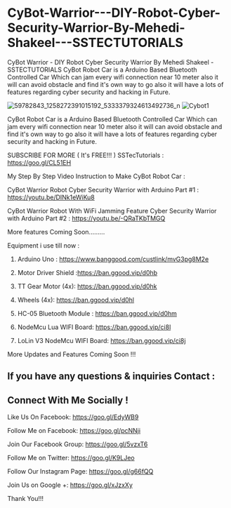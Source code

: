 # CyBot-Warrior---DIY-Robot-Cyber-Security-Warrior-By-Mehedi-Shakeel---SSTECTUTORIALS
CyBot Warrior - DIY Robot Cyber Security Warrior By Mehedi Shakeel - SSTECTUTORIALS
CyBot Robot Car is a Arduino Based Bluetooth Controlled Car Which can jam every wifi connection near 10 meter also it will can avoid obstacle and find it's own way to go also it will have a lots of features regarding cyber security and hacking in Future.

![59782843_1258272391015192_5333379324613492736_n](https://user-images.githubusercontent.com/26013128/57573583-d7004880-744b-11e9-985e-4aa356ee2cc6.jpg)
![Cybot1](https://user-images.githubusercontent.com/26013128/57453014-13cf1280-7287-11e9-82b9-f4b1eee525ec.PNG)

CyBot Robot Car is a Arduino Based Bluetooth Controlled Car Which can jam every wifi connection near 10 meter also it will can avoid obstacle and find it's own way to go also it will  have a lots of features regarding cyber security and hacking in Future.

SUBSCRIBE FOR MORE ( It's FREE!!! ) 
SSTecTutorials : https://goo.gl/CL51EH

My Step By Step Video Instruction to Make CyBot Robot Car : 

CyBot Warrior Robot Cyber Security Warrior with Arduino Part #1 : https://youtu.be/DINk1eWiKu8

CyBot Warrior Robot With WiFi Jamming Feature Cyber Security Warrior with Arduino Part #2  : https://youtu.be/-QRaTKbTMGQ

More features Coming Soon.........

Equipment i use till now : 

1) Arduino Uno : https://www.banggood.com/custlink/mvG3pg8M2e

2) Motor Driver Shield :https://ban.ggood.vip/d0hb

4) TT Gear Motor (4x): https://ban.ggood.vip/d0hk

3) Wheels (4x): https://ban.ggood.vip/d0hl

5) HC-05 Bluetooth Module  : https://ban.ggood.vip/d0hm

6) NodeMcu Lua WIFI Board: https://ban.ggood.vip/ci8l

7) LoLin V3 NodeMcu  WIFI Board:  https://ban.ggood.vip/ci8j

More Updates and Features Coming Soon !!!

If you have any questions & inquiries Contact :
-------------------------------------------------
Connect With Me Socially !
-------------------------------------------------
Like Us On Facebook: https://goo.gl/EdyWB9

Follow Me on Facebook: https://goo.gl/pcNNji

Join Our Facebook Group: https://goo.gl/5vzxT6

Follow Me on Twitter: https://goo.gl/K9LJeo

Follow Our Instagram Page: https://goo.gl/g66fQQ

Join Us on Google +: https://goo.gl/xJzxXy 

Thank You!!!


